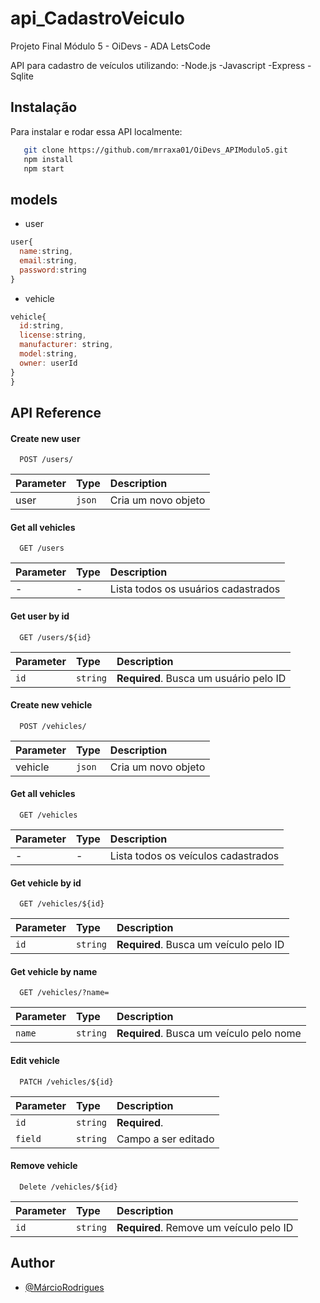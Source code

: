 
# api_CadastroVeiculo
Projeto Final Módulo 5 - OiDevs - ADA LetsCode

API para cadastro de veículos utilizando:
    -Node.js
    -Javascript
    -Express
    -Sqlite







## Instalação

Para instalar e rodar essa API localmente:


```bash
   git clone https://github.com/mrraxa01/OiDevs_APIModulo5.git
   npm install
   npm start
```
    
## models
 - user
 ```javascript
 user{
   name:string,
   email:string,
   password:string
 }
 ```


 - vehicle

```javascript
vehicle{
  id:string,
  license:string,
  manufacturer: string,
  model:string,
  owner: userId
}
}
```


## API Reference

#### Create new user

```http
  POST /users/
```
| Parameter | Type     | Description                       |
| :-------- | :------- | :-------------------------------- |
|   user   | `json` | Cria um novo objeto|

#### Get all vehicles

```http
  GET /users
```

| Parameter | Type     | Description                |
| :-------- | :------- | :------------------------- |
|     -     |     -    |Lista todos os usuários cadastrados|

#### Get user by id

```http
  GET /users/${id}
```

| Parameter | Type     | Description                       |
| :-------- | :------- | :-------------------------------- |
| `id`      | `string` | **Required**. Busca um usuário pelo ID |


#### Create new vehicle

```http
  POST /vehicles/
```
| Parameter | Type     | Description                       |
| :-------- | :------- | :-------------------------------- |
|   vehicle   | `json` | Cria um novo objeto|

#### Get all vehicles

```http
  GET /vehicles
```

| Parameter | Type     | Description                |
| :-------- | :------- | :------------------------- |
|     -     |     -    |Lista todos os veículos cadastrados|

#### Get vehicle by id

```http
  GET /vehicles/${id}
```

| Parameter | Type     | Description                       |
| :-------- | :------- | :-------------------------------- |
| `id`      | `string` | **Required**. Busca um veículo pelo ID |

#### Get vehicle by name

```http
  GET /vehicles/?name=
```

| Parameter | Type     | Description                       |
| :-------- | :------- | :-------------------------------- |
| `name`      | `string` | **Required**. Busca um veículo pelo nome |

#### Edit vehicle

```http
  PATCH /vehicles/${id}
```
| Parameter | Type     | Description                       |
| :-------- | :------- | :-------------------------------- |
| `id`      | `string` | **Required**. |
| `field`|`string`| Campo a ser editado    |

#### Remove vehicle

```http
  Delete /vehicles/${id}
```

| Parameter | Type     | Description                       |
| :-------- | :------- | :-------------------------------- |
| `id`      | `string` | **Required**. Remove um veículo pelo ID |
## Author

- [@MárcioRodrigues](https://github.com/mrraxa01)


